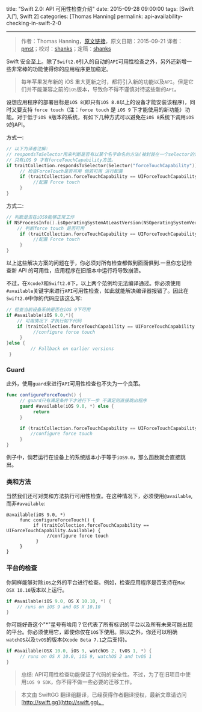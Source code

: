 title: "Swift 2.0: API 可用性检查介绍"
date: 2015-09-28 09:00:00
tags: [Swift 入门, Swift 2]
categories: [Thomas Hanning]
permalink: api-availability-checking-in-swift-2-0

---
> 作者：Thomas Hanning，[原文链接](http://www.thomashanning.com/api-availability-checking-in-swift-2-0/)，原文日期：2015-09-21
> 译者：[pmst](http://www.jianshu.com/users/596f2ba91ce9/latest_articles)；校对：[shanks](http://codebuild.me/)；定稿：[shanks](http://codebuild.me/)
  








<!--此处开始正文-->

Swift 安全至上。除了`Swift2.0`引入的自动的`API`可用性检查之外，另外还新增一些非常棒的功能使得你的应用程序更加稳定。

> 每年苹果发布新的 iOS 重大更新之时，都将引入新的功能以及`API`。但是它们并不能兼容之前的`iOS`版本，导致你不得不谨慎对待这些新的`API`。

设想应用程序的部署目标是`iOS 8`(即只有`iOS 8.0`以上的设备才能安装该程序)，同时又要支持 `force touch`（注：`force touch` 是 `iOS 9` 下才能使用的新功能）功能。对于低于`iOS 9`版本的系统，有如下几种方式可以避免在`iOS 8`系统下调用`iOS 9`的API。

<!--more-->

方式一:     

``` swift
// 以下为译者注解:
// respondsToSelector用来判断是否有以某个名字命名的方法(被封装在一个selector的对象里传递)
// 只有iOS 9 才有forceTouchCapability方法。
if traitCollection.respondsToSelector(Selector("forceTouchCapability")) {
	 // 检查ForceTouch是否可用 倘若可用 进行配置
     if (traitCollection.forceTouchCapability == UIForceTouchCapability.Available) {
          //配置 Force touch
     }
}
```

方式二:     

``` swift
// 判断是否在iOS9能够正常工作
if NSProcessInfo().isOperatingSystemAtLeastVersion(NSOperatingSystemVersion(majorVersion: 9, minorVersion: 0, patchVersion: 0)) {
	// 判断force touch 是否可用
     if (traitCollection.forceTouchCapability == UIForceTouchCapability.Available) {
          //配置 Force touch
     }
}
```

以上这些解决方案的问题在于，你必须对所有检查都做到面面俱到.一旦你忘记检查新 API 的可用性，应用程序在旧版本中运行将导致崩溃。

不过，在`Xcode7`和`Swift2.0`下，以上两个范例均无法编译通过。你必须使用`#available`关键字来进行`API`可用性检查，如此就能解决编译器报错了。因此在`Swift2.0`中你的代码应该这么写:

``` swift
// 检查当前设备系统是否在iOS 9下可用
if #available(iOS 9.0,*){
	// 可用情况下 才执行如下代码
	if (traitCollection.forceTouchCapability == UIForceTouchCapability.Available) {
          //configure force touch
     } 
}else {
         // Fallback on earlier versions
 }	
```

### Guard

此外，使用`guard`来进行`API`可用性检查也不失为一个良策。

``` swift
func configureForceTouch() {
	 // guard只有满足条件下才进行下一步 不满足则直接跳出程序
     guard #available(iOS 9.0, *) else {
          return
     }

     if (traitCollection.forceTouchCapability == UIForceTouchCapability.Available) {
         //configure force touch
     }        
}
```

例子中，倘若运行在设备上的系统版本小于等于`iOS9.0`，那么函数就会直接跳出。



### 类和方法

当然我们还可对类和方法执行可用性检查。在这种情况下，必须使用`@available`,而非`#available`:

``` 
@available(iOS 9.0, *)
     func configureForceTouch() {
          if (traitCollection.forceTouchCapability == UIForceTouchCapability.Available) {
               //configure force touch
           }    
     }
}
```



### 平台的检查

你同样能够对除`iOS`之外的平台进行检查。例如，检查应用程序是否支持在`Mac OSX 10.10`版本以上运行。

``` swift
if #available(iOS 9.0, OS X 10.10, *) {
    // runs on iOS 9 and OS X 10.10
}
```

你可能好奇这个"*"星号有啥用？它代表了所有标识的平台以及所有未来可能出现的平台。你必须使用它，即使你仅在`iOS`下使用。除以之外，你还可以明确`watchOS`以及`tvOS`的版本(`Xcode Beta 7.1`之后支持)。

``` swift
if #available(OSX 10.0, iOS 9, watchOS 2, tvOS 1, *) {
     // runs on OS X 10.0, iOS 9, watchOS 2 and tvOS 1
}
```

>总结: API可用性检查功能保证了代码的安全性。不过，为了在旧项目中使用`iOS 9 SDK`，你不得不做一些必要的迁移工作。
































> 本文由 SwiftGG 翻译组翻译，已经获得作者翻译授权，最新文章请访问 [http://swift.gg](http://swift.gg)。